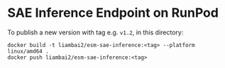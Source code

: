 # SAE Inference Endpoint on RunPod

To publish a new version with tag e.g. `v1.2`, in this directory:

```
docker build -t liambai2/esm-sae-inference:<tag> --platform linux/amd64 .
docker push liambai2/esm-sae-inference:<tag>
```
